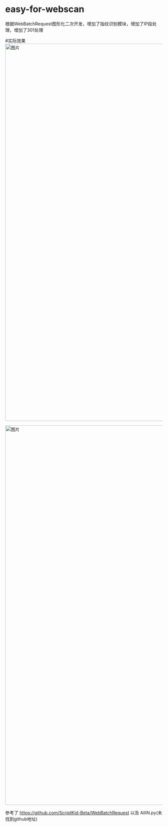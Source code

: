 # easy-for-webscan
根据WebBatchRequest图形化二次开发，增加了指纹识别模块，增加了IP段处理，增加了301处理

#实际效果
<img width="1204" alt="图片" src="https://user-images.githubusercontent.com/86775430/124108013-62a81980-da98-11eb-93b6-bc1c29324ce8.png">

<img width="1211" alt="图片" src="https://user-images.githubusercontent.com/86775430/124109097-5e303080-da99-11eb-8475-0189b1be059d.png">




参考了
https://github.com/ScriptKid-Beta/WebBatchRequest 以及 AlliN.py(未找到github地址)
